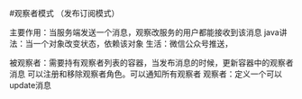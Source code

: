 #观察者模式 （发布订阅模式）

主要作用：当服务端发送一个消息，观察改服务的用户都能接收到该消息
java讲法：当一个对象改变状态，依赖该对象
生活：微信公众号推送，


被观察者：需要持有观察者列表的容器，当发布消息的时候，更新容器中的观察者消息
可以注册和移除观察者角色。可以通知所有观察者
观察者：定义一个可以update消息

